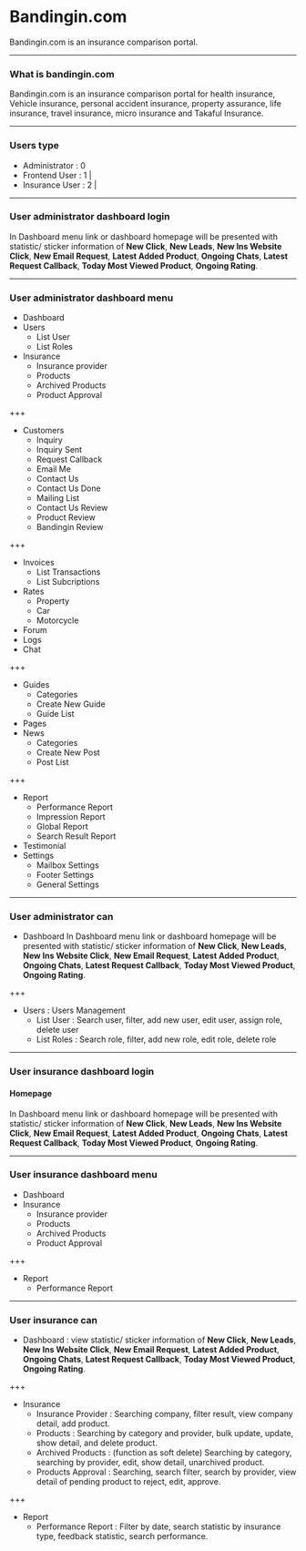 # Bandingin.com 

Bandingin.com is an insurance comparison portal.

---

### What is bandingin.com

Bandingin.com is an insurance comparison portal for health insurance, Vehicle insurance, personal accident insurance, property assurance, life insurance, travel insurance, micro insurance and Takaful Insurance.

---

### Users type

- Administrator  : 0
- Frontend User  : 1 |
- Insurance User : 2 |

---

### User administrator dashboard login

In Dashboard menu link or dashboard homepage will be presented with statistic/ sticker information of __New Click__, __New Leads__, __New Ins Website Click__, __New Email Request__, __Latest Added Product__, __Ongoing Chats__, __Latest Request Callback__, __Today Most Viewed Product__, __Ongoing Rating__.

---

### User administrator dashboard menu

- Dashboard
- Users
    - List User
    - List Roles
- Insurance
    - Insurance provider
    - Products
    - Archived Products
    - Product Approval

+++

- Customers
    - Inquiry
    - Inquiry Sent
    - Request Callback
    - Email Me
    - Contact Us
    - Contact Us Done 
    - Mailing List
    - Contact Us Review
    - Product Review
    - Bandingin Review

+++

- Invoices
    - List Transactions
    - List Subcriptions
- Rates
    - Property
    - Car
    - Motorcycle
- Forum
- Logs
- Chat

+++

- Guides
    - Categories
    - Create New Guide
    - Guide List
- Pages
- News
    - Categories
    - Create New Post
    - Post List

+++

- Report
    - Performance Report
    - Impression Report
    - Global Report
    - Search Result Report
- Testimonial
- Settings
    - Mailbox Settings
    - Footer Settings
    - General Settings

---

### User administrator can

- Dashboard
In Dashboard menu link or dashboard homepage will be presented with statistic/ sticker information of __New Click__, __New Leads__, __New Ins Website Click__, __New Email Request__, __Latest Added Product__, __Ongoing Chats__, __Latest Request Callback__, __Today Most Viewed Product__, __Ongoing Rating__.

+++

- Users : Users Management
    - List User : Search user, filter, add new user, edit user, assign role, delete user
    - List Roles : Search role, filter, add new role, edit role, delete role

---

### User insurance dashboard login

#### Homepage

In Dashboard menu link or dashboard homepage will be presented with statistic/ sticker information of 
__New Click__, __New Leads__, __New Ins Website Click__, __New Email Request__, __Latest Added Product__, __Ongoing Chats__, __Latest Request Callback__, __Today Most Viewed Product__, __Ongoing Rating__.

---

### User insurance dashboard menu

- Dashboard
- Insurance
    - Insurance provider
    - Products
    - Archived Products
    - Product Approval

+++

- Report
    - Performance Report

---

### User insurance can

- Dashboard : view statistic/ sticker information of 
__New Click__, __New Leads__, __New Ins Website Click__, __New Email Request__, __Latest Added Product__, __Ongoing Chats__, __Latest Request Callback__, __Today Most Viewed Product__, __Ongoing Rating__.

+++

- Insurance
    - Insurance Provider : Searching company, filter result, view company detail, add product.
    - Products : Searching by category and provider, bulk update, update, show detail, and delete product.
    - Archived Products : (function as soft delete) Searching by category, searching by provider, edit, show detail, unarchived product.
    - Products Approval : Searching, search filter, search by provider, view detail of pending product to reject, edit, approve.

+++

- Report
    - Performance Report : Filter by date, search statistic by insurance type, feedback statistic, search performance.

